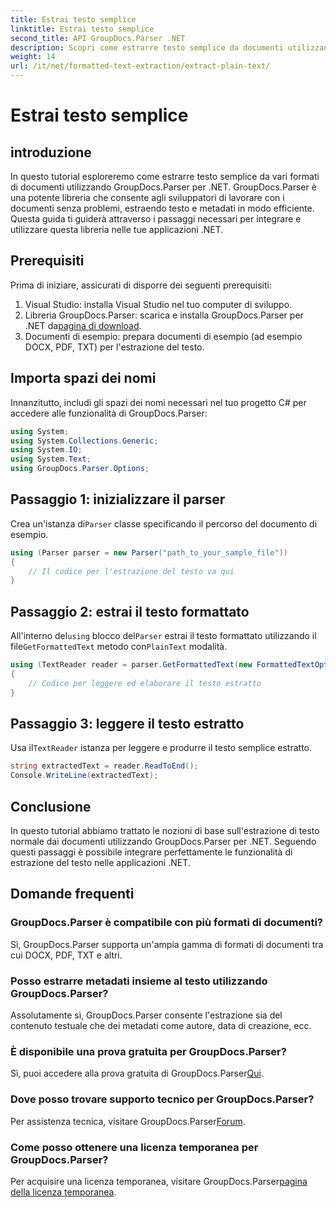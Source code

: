```yaml
---
title: Estrai testo semplice
linktitle: Estrai testo semplice
second_title: API GroupDocs.Parser .NET
description: Scopri come estrarre testo semplice da documenti utilizzando GroupDocs.Parser per .NET. Semplici passaggi per integrare l'estrazione del testo nelle tue applicazioni.
weight: 14
url: /it/net/formatted-text-extraction/extract-plain-text/
---
```


# Estrai testo semplice

## introduzione
In questo tutorial esploreremo come estrarre testo semplice da vari formati di documenti utilizzando GroupDocs.Parser per .NET. GroupDocs.Parser è una potente libreria che consente agli sviluppatori di lavorare con i documenti senza problemi, estraendo testo e metadati in modo efficiente. Questa guida ti guiderà attraverso i passaggi necessari per integrare e utilizzare questa libreria nelle tue applicazioni .NET.
## Prerequisiti
Prima di iniziare, assicurati di disporre dei seguenti prerequisiti:
1. Visual Studio: installa Visual Studio nel tuo computer di sviluppo.
2.  Libreria GroupDocs.Parser: scarica e installa GroupDocs.Parser per .NET da[pagina di download](https://releases.groupdocs.com/parser/net/).
3. Documenti di esempio: prepara documenti di esempio (ad esempio DOCX, PDF, TXT) per l'estrazione del testo.

## Importa spazi dei nomi
Innanzitutto, includi gli spazi dei nomi necessari nel tuo progetto C# per accedere alle funzionalità di GroupDocs.Parser:
```csharp
using System;
using System.Collections.Generic;
using System.IO;
using System.Text;
using GroupDocs.Parser.Options;
```
## Passaggio 1: inizializzare il parser
 Crea un'istanza di`Parser` classe specificando il percorso del documento di esempio.
```csharp
using (Parser parser = new Parser("path_to_your_sample_file"))
{
    // Il codice per l'estrazione del testo va qui
}
```
## Passaggio 2: estrai il testo formattato
 All'interno del`using` blocco del`Parser` estrai il testo formattato utilizzando il file`GetFormattedText` metodo con`PlainText` modalità.
```csharp
using (TextReader reader = parser.GetFormattedText(new FormattedTextOptions(FormattedTextMode.PlainText)))
{
    // Codice per leggere ed elaborare il testo estratto
}
```
## Passaggio 3: leggere il testo estratto
 Usa il`TextReader` istanza per leggere e produrre il testo semplice estratto.
```csharp
string extractedText = reader.ReadToEnd();
Console.WriteLine(extractedText);
```

## Conclusione
In questo tutorial abbiamo trattato le nozioni di base sull'estrazione di testo normale dai documenti utilizzando GroupDocs.Parser per .NET. Seguendo questi passaggi è possibile integrare perfettamente le funzionalità di estrazione del testo nelle applicazioni .NET.

## Domande frequenti
### GroupDocs.Parser è compatibile con più formati di documenti?
Sì, GroupDocs.Parser supporta un'ampia gamma di formati di documenti tra cui DOCX, PDF, TXT e altri.
### Posso estrarre metadati insieme al testo utilizzando GroupDocs.Parser?
Assolutamente sì, GroupDocs.Parser consente l'estrazione sia del contenuto testuale che dei metadati come autore, data di creazione, ecc.
### È disponibile una prova gratuita per GroupDocs.Parser?
 Sì, puoi accedere alla prova gratuita di GroupDocs.Parser[Qui](https://releases.groupdocs.com/).
### Dove posso trovare supporto tecnico per GroupDocs.Parser?
 Per assistenza tecnica, visitare GroupDocs.Parser[Forum](https://forum.groupdocs.com/c/parser/17).
### Come posso ottenere una licenza temporanea per GroupDocs.Parser?
 Per acquisire una licenza temporanea, visitare GroupDocs.Parser[pagina della licenza temporanea](https://purchase.groupdocs.com/temporary-license/).